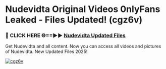 # Nudevidta Original Videos 0nlyFans Leaked - Files Updated! (cgz6v)

<h3>🔴 CLICK HERE 🌐==►► <a href="https://tinyurl.com/y5r63du9" rel="nofollow">Nudevidta Updated Files</a></h3>

Get Nudevidta and all content. Now you can access all videos and pictures of Nudevidta. New Updated Files 2025!

[![cgz6v](https://i.imgur.com/UVo9nyh.gif)](https://tinyurl.com/y5r63du9)